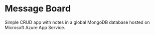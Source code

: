 # Message Board

Simple CRUD app with notes in a global MongoDB database hosted on Microsoft Azure App Service.
